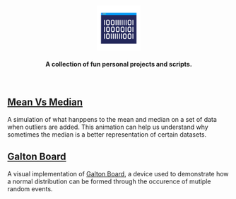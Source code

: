 <div align="center">
    <img alt="Binary Code" src="./docs/binary-code-flat.svg" width=20%/>
</div>
<h4>
<p align="center">
A collection of fun personal projects and scripts.
</p>
</h4>
</br>

## [Mean Vs Median](./mean_vs_median/)
A simulation of what hanppens to the mean and median on a set of data when outliers are added. This animation can help us understand why sometimes the median is a better representation of certain datasets.

<div align="center">

</div>

## [Galton Board](./galton_board/)
A visual implementation of [Galton Board](https://en.wikipedia.org/wiki/Galton_board), a device used to demonstrate how a normal distribution can be formed through the occurence of mutiple random events.

<div align="center">

</div>